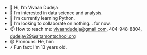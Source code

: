 - 👋 Hi, I’m Vivaan Dudeja
- 👀 I’m interested in data science and analysis.
- 🌱 I’m currently learning Python.
- 💞️ I’m looking to collaborate on nothing... for now.
- 📫 How to reach me: vivaandudeja@gmail.com, 404-948-8804, dudejav29@altamontschool.org
- 😄 Pronouns: He, him
- ⚡ Fun fact: I'm 13 years old.

<!---
vivaandudeja/vivaandudeja is a ✨ special ✨ repository because its `README.md` (this file) appears on your GitHub profile.
You can click the Preview link to take a look at your changes.
--->
